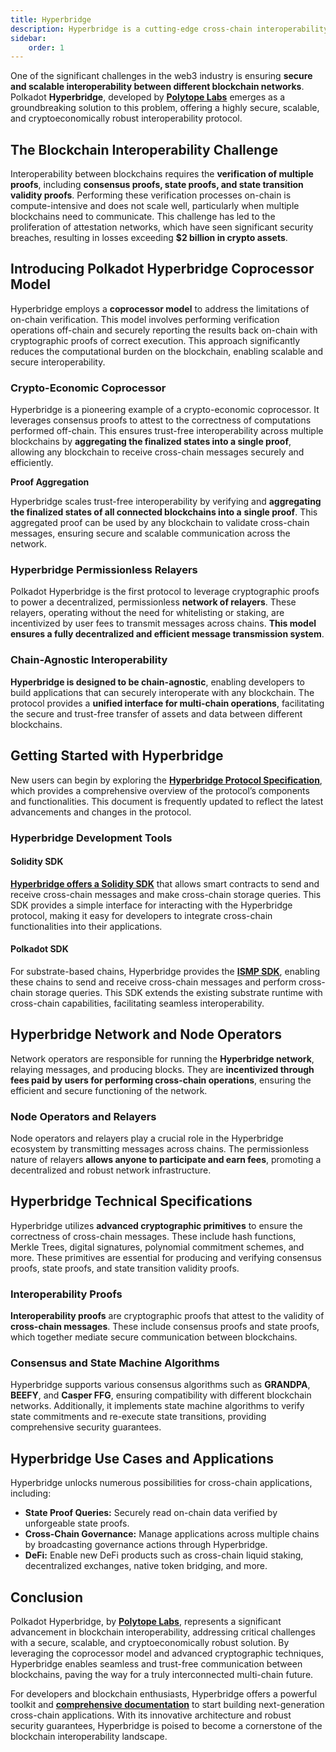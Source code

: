 ```yaml
---
title: Hyperbridge
description: Hyperbridge is a cutting-edge cross-chain interoperability solution within the Polkadot ecosystem, enabling seamless and secure communication across different blockchain networks.
sidebar:
    order: 1
---
```


One of the significant challenges in the web3 industry is ensuring **secure and scalable interoperability between different blockchain networks**. Polkadot **Hyperbridge**, developed by [**Polytope Labs**](https://dablock.com/ecosystem/polytope-labs/) emerges as a groundbreaking solution to this problem, offering a highly secure, scalable, and cryptoeconomically robust interoperability protocol.

## The Blockchain Interoperability Challenge

Interoperability between blockchains requires the **verification of multiple proofs**, including **consensus proofs, state proofs, and state transition validity proofs**. Performing these verification processes on-chain is compute-intensive and does not scale well, particularly when multiple blockchains need to communicate. This challenge has led to the proliferation of attestation networks, which have seen significant security breaches, resulting in losses exceeding **$2 billion in crypto assets**.

## Introducing Polkadot Hyperbridge Coprocessor Model

Hyperbridge employs a **coprocessor model** to address the limitations of on-chain verification. This model involves performing verification operations off-chain and securely reporting the results back on-chain with cryptographic proofs of correct execution. This approach significantly reduces the computational burden on the blockchain, enabling scalable and secure interoperability.

### Crypto-Economic Coprocessor

Hyperbridge is a pioneering example of a crypto-economic coprocessor. It leverages consensus proofs to attest to the correctness of computations performed off-chain. This ensures trust-free interoperability across multiple blockchains by **aggregating the finalized states into a single proof**, allowing any blockchain to receive cross-chain messages securely and efficiently.


**Proof Aggregation**

Hyperbridge scales trust-free interoperability by verifying and **aggregating the finalized states of all connected blockchains into a** **single proof**. This aggregated proof can be used by any blockchain to validate cross-chain messages, ensuring secure and scalable communication across the network.

### Hyperbridge Permissionless Relayers

Polkadot Hyperbridge is the first protocol to leverage cryptographic proofs to power a decentralized, permissionless **network of relayers**. These relayers, operating without the need for whitelisting or staking, are incentivized by user fees to transmit messages across chains. **This model ensures a fully decentralized and efficient message transmission system**.

### Chain-Agnostic Interoperability

**Hyperbridge is designed to be chain-agnostic**, enabling developers to build applications that can securely interoperate with any blockchain. The protocol provides a **unified interface for multi-chain operations**, facilitating the secure and trust-free transfer of assets and data between different blockchains.

Getting Started with Hyperbridge
--------------------------------

New users can begin by exploring the [**Hyperbridge Protocol Specification**](https://docs.hyperbridge.network/protocol), which provides a comprehensive overview of the protocol’s components and functionalities. This document is frequently updated to reflect the latest advancements and changes in the protocol.

### Hyperbridge Development Tools

#### Solidity SDK

[**Hyperbridge offers a Solidity SDK**](https://docs.hyperbridge.network/developers/evm/getting-started) that allows smart contracts to send and receive cross-chain messages and make cross-chain storage queries. This SDK provides a simple interface for interacting with the Hyperbridge protocol, making it easy for developers to integrate cross-chain functionalities into their applications.

#### Polkadot SDK

For substrate-based chains, Hyperbridge provides the [**ISMP SDK**](https://docs.hyperbridge.network/developers/polkadot/integration), enabling these chains to send and receive cross-chain messages and perform cross-chain storage queries. This SDK extends the existing substrate runtime with cross-chain capabilities, facilitating seamless interoperability.

Hyperbridge Network and Node Operators
--------------------------------------

Network operators are responsible for running the **Hyperbridge network**, relaying messages, and producing blocks. They are **incentivized through fees paid by users for performing cross-chain operations**, ensuring the efficient and secure functioning of the network.

### Node Operators and Relayers

Node operators and relayers play a crucial role in the Hyperbridge ecosystem by transmitting messages across chains. The permissionless nature of relayers **allows anyone to participate and earn fees**, promoting a decentralized and robust network infrastructure.

Hyperbridge Technical Specifications
------------------------------------

Hyperbridge utilizes **advanced cryptographic primitives** to ensure the correctness of cross-chain messages. These include hash functions, Merkle Trees, digital signatures, polynomial commitment schemes, and more. These primitives are essential for producing and verifying consensus proofs, state proofs, and state transition validity proofs.

### Interoperability Proofs

**Interoperability proofs** are cryptographic proofs that attest to the validity of **cross-chain messages**. These include consensus proofs and state proofs, which together mediate secure communication between blockchains.

### Consensus and State Machine Algorithms

Hyperbridge supports various consensus algorithms such as **GRANDPA**, **BEEFY**, and **Casper FFG**, ensuring compatibility with different blockchain networks. Additionally, it implements state machine algorithms to verify state commitments and re-execute state transitions, providing comprehensive security guarantees.

Hyperbridge Use Cases and Applications
--------------------------------------

Hyperbridge unlocks numerous possibilities for cross-chain applications, including:

- **State Proof Queries:** Securely read on-chain data verified by unforgeable state proofs.
- **Cross-Chain Governance:** Manage applications across multiple chains by broadcasting governance actions through Hyperbridge.
- **DeFi:** Enable new DeFi products such as cross-chain liquid staking, decentralized exchanges, native token bridging, and more.

Conclusion
----------

Polkadot Hyperbridge, by [**Polytope Labs**](https://dablock.com/ecosystem/polytope-labs/), represents a significant advancement in blockchain interoperability, addressing critical challenges with a secure, scalable, and cryptoeconomically robust solution. By leveraging the coprocessor model and advanced cryptographic techniques, Hyperbridge enables seamless and trust-free communication between blockchains, paving the way for a truly interconnected multi-chain future.

For developers and blockchain enthusiasts, Hyperbridge offers a powerful toolkit and [**comprehensive documentation**](https://docs.hyperbridge.network/) to start building next-generation cross-chain applications. With its innovative architecture and robust security guarantees, Hyperbridge is poised to become a cornerstone of the blockchain interoperability landscape.
